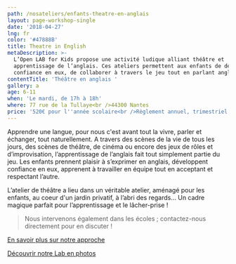 ```yaml
---
path: /nosateliers/enfants-theatre-en-anglais
layout: page-workshop-single
date: '2018-04-27'
lng: fr
color: '#47888B'
title: Theatre in English
metaDescription: >-
  L’Open LAB for Kids propose une activité ludique alliant théâtre et
  apprentissage de l’anglais. Ces ateliers permettent aux enfants de développer
  confiance en eux, de collaborer à travers le jeu tout en parlant anglais. 
contentTitle: 'Théâtre en anglais '
gallery: a
age: 6-11
when: 'Le mardi, de 17h à 18h'
where: 77 rue de la Tullaye<br />44300 Nantes
price: '520€ pour l''année scolaire<br />Règlement annuel, trimestriel ou mensuel'
---
```

Apprendre une langue, pour nous c'est avant tout la vivre, parler et échanger, tout naturellement. A travers des scènes de la vie de tous les jours, des scènes de théâtre, de cinéma ou encore des jeux de rôles et d’improvisation, l’apprentissage de l’anglais fait tout simplement partie du jeu. Les enfants prennent plaisir à s’exprimer en anglais, développent confiance en eux, apprenent à travailler en équipe tout en acceptant et respectant l’autre. 

L’atelier de théâtre a lieu dans un véritable atelier, aménagé pour les enfants, au coeur d'un jardin privatif, à l’abri des regards… Un cadre magique parfait pour l’apprentissage et le lâcher-prise !

> Nous intervenons également dans les écoles ; contactez-nous directement pour en discuter !

[En savoir plus sur notre approche](https://llfk.netlify.com/pedagogie)  

[Découvrir notre Lab en photos](https://llfk.netlify.com/nosateliers/#lab)
